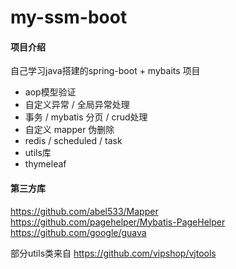 # my-ssm-boot

#### 项目介绍
自己学习java搭建的spring-boot + mybaits 项目

- aop模型验证
- 自定义异常 / 全局异常处理
- 事务 / mybatis 分页 / crud处理
- 自定义 mapper 伪删除
- redis /  scheduled / task
- utils库
- thymeleaf

#### 第三方库

https://github.com/abel533/Mapper
https://github.com/pagehelper/Mybatis-PageHelper
https://github.com/google/guava

部分utils类来自
https://github.com/vipshop/vjtools


